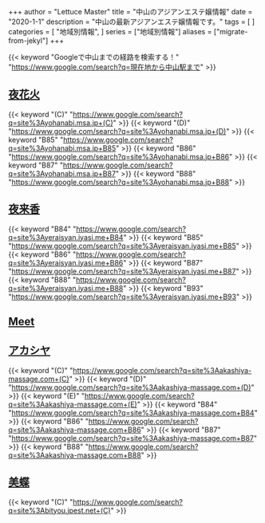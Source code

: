 +++
author = "Lettuce Master"
title = "中山のアジアンエステ嬢情報"
date = "2020-1-1"
description = "中山の最新アジアンエステ嬢情報です。"
tags = [
]
categories = [
    "地域別情報",
]
series = ["地域別情報"]
aliases = ["migrate-from-jekyl"]
+++

{{< keyword "Googleで中山までの経路を検索する！" "https://www.google.com/search?q=現在地から中山駅まで" >}}

## [夜花火](http://yohanabi.msa.jp/)
{{< keyword "(C)" "https://www.google.com/search?q=site%3Ayohanabi.msa.jp+(C)" >}} {{< keyword "(D)" "https://www.google.com/search?q=site%3Ayohanabi.msa.jp+(D)" >}} {{< keyword "B85" "https://www.google.com/search?q=site%3Ayohanabi.msa.jp+B85" >}} {{< keyword "B86" "https://www.google.com/search?q=site%3Ayohanabi.msa.jp+B86" >}} {{< keyword "B87" "https://www.google.com/search?q=site%3Ayohanabi.msa.jp+B87" >}} {{< keyword "B88" "https://www.google.com/search?q=site%3Ayohanabi.msa.jp+B88" >}} 

## [夜来香](http://yeraisyan.iyasi.me/)
{{< keyword "B84" "https://www.google.com/search?q=site%3Ayeraisyan.iyasi.me+B84" >}} {{< keyword "B85" "https://www.google.com/search?q=site%3Ayeraisyan.iyasi.me+B85" >}} {{< keyword "B86" "https://www.google.com/search?q=site%3Ayeraisyan.iyasi.me+B86" >}} {{< keyword "B87" "https://www.google.com/search?q=site%3Ayeraisyan.iyasi.me+B87" >}} {{< keyword "B88" "https://www.google.com/search?q=site%3Ayeraisyan.iyasi.me+B88" >}} {{< keyword "B93" "https://www.google.com/search?q=site%3Ayeraisyan.iyasi.me+B93" >}} 

## [Meet](http://meet.agomaj.com/)


## [アカシヤ](http://akashiya-massage.com/)
{{< keyword "(C)" "https://www.google.com/search?q=site%3Aakashiya-massage.com+(C)" >}} {{< keyword "(D)" "https://www.google.com/search?q=site%3Aakashiya-massage.com+(D)" >}} {{< keyword "(E)" "https://www.google.com/search?q=site%3Aakashiya-massage.com+(E)" >}} {{< keyword "B84" "https://www.google.com/search?q=site%3Aakashiya-massage.com+B84" >}} {{< keyword "B86" "https://www.google.com/search?q=site%3Aakashiya-massage.com+B86" >}} {{< keyword "B87" "https://www.google.com/search?q=site%3Aakashiya-massage.com+B87" >}} {{< keyword "B88" "https://www.google.com/search?q=site%3Aakashiya-massage.com+B88" >}} 

## [美蝶](http://bityou.jpest.net/)
{{< keyword "(C)" "https://www.google.com/search?q=site%3Abityou.jpest.net+(C)" >}} 


